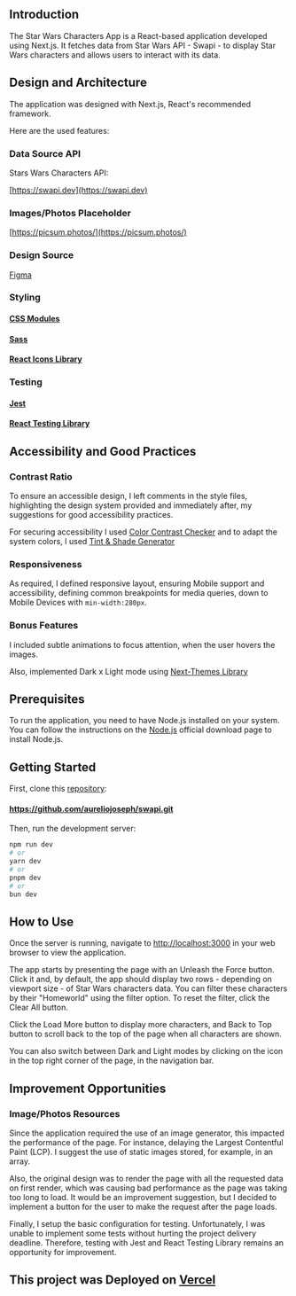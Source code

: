 ## Introduction

The Star Wars Characters App is a React-based application developed using
Next.js. It fetches data from Star Wars API - Swapi - to display Star Wars
characters and allows users to interact with its data.

## Design and Architecture

The application was designed with Next.js, React's recommended framework.

Here are the used features:

### Data Source API

Stars Wars Characters API:

[https://swapi.dev](https://swapi.dev)

### Images/Photos Placeholder

[https://picsum.photos/](https://picsum.photos/)

### Design Source

[Figma](https://www.figma.com/file/5CMAkR0A4OHSS83xjIiShv/CloudWalk-FrontEnd-test?type=design&node-id=1-2&mode=design&t=otdkyhu2C3PXANEH-0)

### Styling

#### [CSS Modules](https://nextjs.org/docs/app/building-your-application/styling/css-modules)

#### [Sass](https://nextjs.org/docs/app/building-your-application/styling/sass)

#### [React Icons Library](https://react-icons.github.io/react-icons/)

### Testing

#### [Jest](https://jestjs.io/docs/getting-started)

#### [React Testing Library](https://testing-library.com/docs/react-testing-library/intro/)

## Accessibility and Good Practices

### Contrast Ratio

To ensure an accessible design, I left comments in the style files, highlighting
the design system provided and immediately after, my suggestions for good
accessibility practices.

For securing accessibility I used
[Color Contrast Checker](https://coolors.co/contrast-checker/112a46-acc8e5) and
to adapt the system colors, I used
[Tint & Shade Generator](https://maketintsandshades.com/)

### Responsiveness

As required, I defined responsive layout, ensuring Mobile support and
accessibility, defining common breakpoints for media queries, down to Mobile
Devices with `min-width:280px`.

### Bonus Features

I included subtle animations to focus attention, when the user hovers the
images.

Also, implemented Dark x Light mode using
[Next-Themes Library](https://www.npmjs.com/package/next-themes?activeTab=readme.)

## Prerequisites

To run the application, you need to have Node.js installed on your system. You
can follow the instructions on the [Node.js](https://nodejs.org/en) official
download page to install Node.js.

## Getting Started

First, clone this [repository](https://github.com/aureliojoseph/swapi):

#### https://github.com/aureliojoseph/swapi.git

Then, run the development server:

```bash
npm run dev
# or
yarn dev
# or
pnpm dev
# or
bun dev
```

## How to Use

Once the server is running, navigate to
[http://localhost:3000](http://localhost:3000) in your web browser to view the
application.

The app starts by presenting the page with an Unleash the Force button. Click it
and, by default, the app should display two rows - depending on viewport size -
of Star Wars characters data. You can filter these characters by their
"Homeworld" using the filter option. To reset the filter, click the Clear All
button.

Click the Load More button to display more characters, and Back to Top button to
scroll back to the top of the page when all characters are shown.

You can also switch between Dark and Light modes by clicking on the icon in the
top right corner of the page, in the navigation bar.

## Improvement Opportunities

### Image/Photos Resources

Since the application required the use of an image generator, this impacted the
performance of the page. For instance, delaying the Largest Contentful Paint
(LCP). I suggest the use of static images stored, for example, in an array.

Also, the original design was to render the page with all the requested data on
first render, which was causing bad performance as the page was taking too long
to load. It would be an improvement suggestion, but I decided to implement a
button for the user to make the request after the page loads.

Finally, I setup the basic configuration for testing. Unfortunately, I was
unable to implement some tests without hurting the project delivery deadline.
Therefore, testing with Jest and React Testing Library remains an opportunity
for improvement.

## This project was Deployed on [Vercel](https://vercel.com/)
